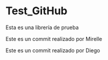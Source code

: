 # Test_GitHub
Esta es una librería de prueba


Este es un commit realizado por Mirelle

Este es un commit realizado por Diego

